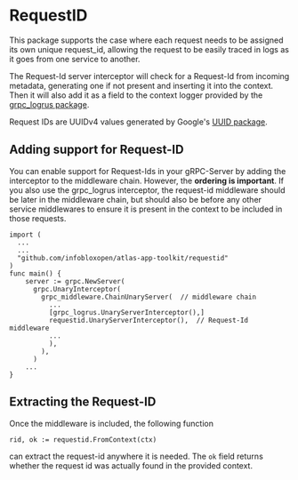 # RequestID

This package supports the case where each request needs to be assigned its own unique request_id, allowing the request to be easily traced in logs as it goes from one service to another.

The Request-Id server interceptor will check for a Request-Id from incoming metadata, generating one if not present and inserting it into the context.
Then it will also add it as a field to the context logger provided by the [grpc_logrus package](https://github.com/grpc-ecosystem/go-grpc-middleware/tree/master/logging/logrus).

Request IDs are UUIDv4 values generated by Google's [UUID package](https://github.com/google/uuid).

## Adding support for Request-ID

You can enable support for Request-Ids in your gRPC-Server by adding the interceptor to the middleware chain.
However, the **ordering is important**.
If you also use the grpc_logrus interceptor, the request-id middleware should be later in the middleware chain, but should also be before any other service middlewares to ensure it is present in the context to be included in those requests.

```golang
import (
  ...
  ...
  "github.com/infobloxopen/atlas-app-toolkit/requestid"
)
func main() {
    server := grpc.NewServer(
      grpc.UnaryInterceptor(
        grpc_middleware.ChainUnaryServer(  // middleware chain
          ...
          [grpc_logrus.UnaryServerInterceptor(),]
          requestid.UnaryServerInterceptor(),  // Request-Id middleware
          ...
          ),
        ),
      )
    ...
}
```

## Extracting the Request-ID

Once the middleware is included, the following function
```golang
rid, ok := requestid.FromContext(ctx)
```
can extract the request-id anywhere it is needed.
The `ok` field returns whether the request id was actually found in the provided context.
